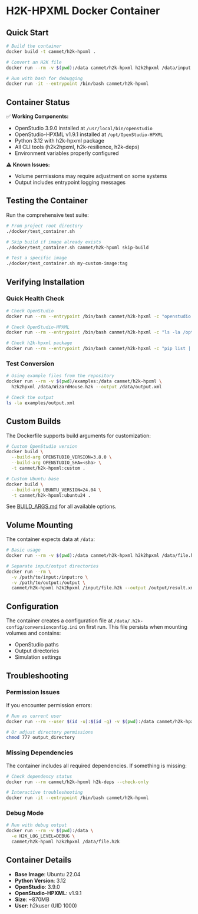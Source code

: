 # H2K-HPXML Docker Container

## Quick Start

```bash
# Build the container
docker build -t canmet/h2k-hpxml .

# Convert an H2K file
docker run --rm -v $(pwd):/data canmet/h2k-hpxml h2k2hpxml /data/input.h2k

# Run with bash for debugging
docker run -it --entrypoint /bin/bash canmet/h2k-hpxml
```

## Container Status

✅ **Working Components:**
- OpenStudio 3.9.0 installed at `/usr/local/bin/openstudio`
- OpenStudio-HPXML v1.9.1 installed at `/opt/OpenStudio-HPXML`
- Python 3.12 with h2k-hpxml package
- All CLI tools (h2k2hpxml, h2k-resilience, h2k-deps)
- Environment variables properly configured

⚠️ **Known Issues:**
- Volume permissions may require adjustment on some systems
- Output includes entrypoint logging messages

## Testing the Container

Run the comprehensive test suite:

```bash
# From project root directory
./docker/test_container.sh

# Skip build if image already exists
./docker/test_container.sh canmet/h2k-hpxml skip-build

# Test a specific image
./docker/test_container.sh my-custom-image:tag
```

## Verifying Installation

### Quick Health Check
```bash
# Check OpenStudio
docker run --rm --entrypoint /bin/bash canmet/h2k-hpxml -c "openstudio --version"

# Check OpenStudio-HPXML
docker run --rm --entrypoint /bin/bash canmet/h2k-hpxml -c "ls -la /opt/OpenStudio-HPXML"

# Check h2k-hpxml package
docker run --rm --entrypoint /bin/bash canmet/h2k-hpxml -c "pip list | grep h2k-hpxml"
```

### Test Conversion
```bash
# Using example files from the repository
docker run --rm -v $(pwd)/examples:/data canmet/h2k-hpxml \
  h2k2hpxml /data/WizardHouse.h2k --output /data/output.xml

# Check the output
ls -la examples/output.xml
```

## Custom Builds

The Dockerfile supports build arguments for customization:

```bash
# Custom OpenStudio version
docker build \
  --build-arg OPENSTUDIO_VERSION=3.8.0 \
  --build-arg OPENSTUDIO_SHA=<sha> \
  -t canmet/h2k-hpxml:custom .

# Custom Ubuntu base
docker build \
  --build-arg UBUNTU_VERSION=24.04 \
  -t canmet/h2k-hpxml:ubuntu24 .
```

See [BUILD_ARGS.md](BUILD_ARGS.md) for all available options.

## Volume Mounting

The container expects data at `/data`:

```bash
# Basic usage
docker run --rm -v $(pwd):/data canmet/h2k-hpxml h2k2hpxml /data/file.h2k

# Separate input/output directories
docker run --rm \
  -v /path/to/input:/input:ro \
  -v /path/to/output:/output \
  canmet/h2k-hpxml h2k2hpxml /input/file.h2k --output /output/result.xml
```

## Configuration

The container creates a configuration file at `/data/.h2k-config/conversionconfig.ini` on first run. This file persists when mounting volumes and contains:
- OpenStudio paths
- Output directories
- Simulation settings

## Troubleshooting

### Permission Issues
If you encounter permission errors:
```bash
# Run as current user
docker run --rm --user $(id -u):$(id -g) -v $(pwd):/data canmet/h2k-hpxml ...

# Or adjust directory permissions
chmod 777 output_directory
```

### Missing Dependencies
The container includes all required dependencies. If something is missing:
```bash
# Check dependency status
docker run --rm canmet/h2k-hpxml h2k-deps --check-only

# Interactive troubleshooting
docker run -it --entrypoint /bin/bash canmet/h2k-hpxml
```

### Debug Mode
```bash
# Run with debug output
docker run --rm -v $(pwd):/data \
  -e H2K_LOG_LEVEL=DEBUG \
  canmet/h2k-hpxml h2k2hpxml /data/file.h2k
```

## Container Details

- **Base Image**: Ubuntu 22.04
- **Python Version**: 3.12
- **OpenStudio**: 3.9.0
- **OpenStudio-HPXML**: v1.9.1
- **Size**: ~870MB
- **User**: h2kuser (UID 1000)